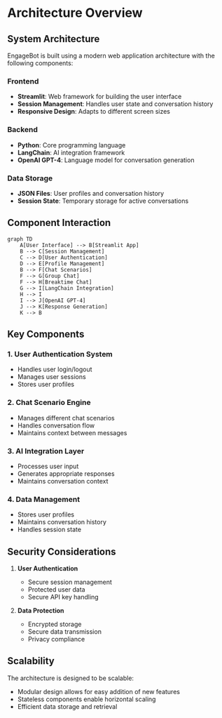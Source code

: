 # Architecture Overview

## System Architecture

EngageBot is built using a modern web application architecture with the following components:

### Frontend
- **Streamlit**: Web framework for building the user interface
- **Session Management**: Handles user state and conversation history
- **Responsive Design**: Adapts to different screen sizes

### Backend
- **Python**: Core programming language
- **LangChain**: AI integration framework
- **OpenAI GPT-4**: Language model for conversation generation

### Data Storage
- **JSON Files**: User profiles and conversation history
- **Session State**: Temporary storage for active conversations

## Component Interaction

```mermaid
graph TD
    A[User Interface] --> B[Streamlit App]
    B --> C[Session Management]
    C --> D[User Authentication]
    D --> E[Profile Management]
    B --> F[Chat Scenarios]
    F --> G[Group Chat]
    F --> H[Breaktime Chat]
    G --> I[LangChain Integration]
    H --> I
    I --> J[OpenAI GPT-4]
    J --> K[Response Generation]
    K --> B
```

## Key Components

### 1. User Authentication System
- Handles user login/logout
- Manages user sessions
- Stores user profiles

### 2. Chat Scenario Engine
- Manages different chat scenarios
- Handles conversation flow
- Maintains context between messages

### 3. AI Integration Layer
- Processes user input
- Generates appropriate responses
- Maintains conversation context

### 4. Data Management
- Stores user profiles
- Maintains conversation history
- Handles session state

## Security Considerations

1. **User Authentication**
   - Secure session management
   - Protected user data
   - Secure API key handling

2. **Data Protection**
   - Encrypted storage
   - Secure data transmission
   - Privacy compliance

## Scalability

The architecture is designed to be scalable:
- Modular design allows for easy addition of new features
- Stateless components enable horizontal scaling
- Efficient data storage and retrieval 